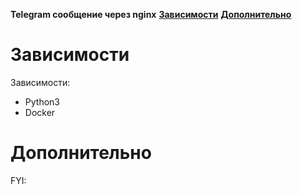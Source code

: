 **Telegram сообщение через nginx**
**[Зависимости](#Зависимости)**
**[Дополнительно](#Дополнительно)**


# Зависимости
Зависимости:
- Python3
- Docker

# Дополнительно

FYI:

